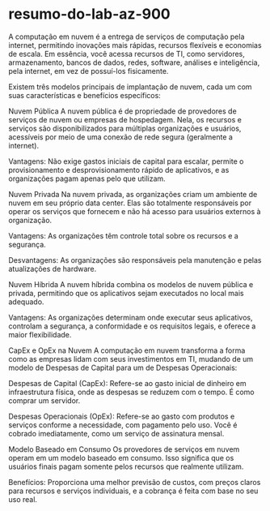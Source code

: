 # resumo-do-lab-az-900
A computação em nuvem é a entrega de serviços de computação pela internet, permitindo inovações mais rápidas, recursos flexíveis e economias de escala. Em essência, você acessa recursos de TI, como servidores, armazenamento, bancos de dados, redes, software, análises e inteligência, pela internet, em vez de possuí-los fisicamente.

Existem três modelos principais de implantação de nuvem, cada um com suas características e benefícios específicos:

Nuvem Pública
A nuvem pública é de propriedade de provedores de serviços de nuvem ou empresas de hospedagem. Nela, os recursos e serviços são disponibilizados para múltiplas organizações e usuários, acessíveis por meio de uma conexão de rede segura (geralmente a internet).

Vantagens: Não exige gastos iniciais de capital para escalar, permite o provisionamento e desprovisionamento rápido de aplicativos, e as organizações pagam apenas pelo que utilizam.

Nuvem Privada
Na nuvem privada, as organizações criam um ambiente de nuvem em seu próprio data center. Elas são totalmente responsáveis por operar os serviços que fornecem e não há acesso para usuários externos à organização.

Vantagens: As organizações têm controle total sobre os recursos e a segurança.

Desvantagens: As organizações são responsáveis pela manutenção e pelas atualizações de hardware.

Nuvem Híbrida
A nuvem híbrida combina os modelos de nuvem pública e privada, permitindo que os aplicativos sejam executados no local mais adequado.

Vantagens: As organizações determinam onde executar seus aplicativos, controlam a segurança, a conformidade e os requisitos legais, e oferece a maior flexibilidade.

CapEx e OpEx na Nuvem
A computação em nuvem transforma a forma como as empresas lidam com seus investimentos em TI, mudando de um modelo de Despesas de Capital para um de Despesas Operacionais:

Despesas de Capital (CapEx): Refere-se ao gasto inicial de dinheiro em infraestrutura física, onde as despesas se reduzem com o tempo. É como comprar um servidor.

Despesas Operacionais (OpEx): Refere-se ao gasto com produtos e serviços conforme a necessidade, com pagamento pelo uso. Você é cobrado imediatamente, como um serviço de assinatura mensal.

Modelo Baseado em Consumo
Os provedores de serviços em nuvem operam em um modelo baseado em consumo. Isso significa que os usuários finais pagam somente pelos recursos que realmente utilizam.

Benefícios: Proporciona uma melhor previsão de custos, com preços claros para recursos e serviços individuais, e a cobrança é feita com base no seu uso real.
